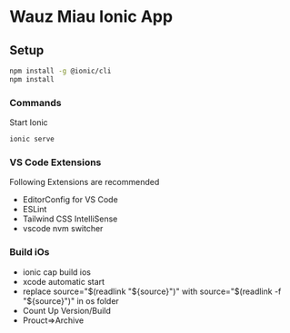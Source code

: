 # Wauz Miau Ionic App

## Setup

```bash
npm install -g @ionic/cli
npm install
```

### Commands

Start Ionic

```bash
ionic serve
```

### VS Code Extensions

Following Extensions are recommended

- EditorConfig for VS Code
- ESLint
- Tailwind CSS IntelliSense
- vscode nvm switcher

### Build iOs

- ionic cap build ios
- xcode automatic start
- replace source="$(readlink "${source}")" with source="$(readlink -f "${source}")" in os folder
- Count Up Version/Build
- Prouct=>Archive
